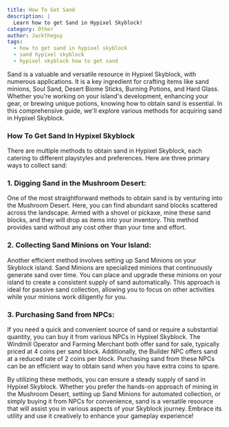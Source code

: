 ```yaml {metadata}
title: How To Get Sand
description: |
  Learn how to get Sand in Hypixel Skyblock!
category: Other
author: Jacktheguy
tags:
  - how to get sand in hypixel skyblock
  - sand hypixel skyblock
  - hypixel skyblock how to get sand
```

Sand is a valuable and versatile resource in Hypixel Skyblock, with numerous applications. It is a key ingredient for crafting items like sand minions, Soul Sand, Desert Biome Sticks, Burning Potions, and Hard Glass. Whether you're working on your island's development, enhancing your gear, or brewing unique potions, knowing how to obtain sand is essential. In this comprehensive guide, we'll explore various methods for acquiring sand in Hypixel Skyblock.

### How To Get Sand In Hypixel Skyblock

There are multiple methods to obtain sand in Hypixel Skyblock, each catering to different playstyles and preferences. Here are three primary ways to collect sand:

### 1. Digging Sand in the Mushroom Desert:

One of the most straightforward methods to obtain sand is by venturing into the Mushroom Desert. Here, you can find abundant sand blocks scattered across the landscape. Armed with a shovel or pickaxe, mine these sand blocks, and they will drop as items into your inventory. This method provides sand without any cost other than your time and effort.

### 2. Collecting Sand Minions on Your Island:

Another efficient method involves setting up Sand Minions on your Skyblock island. Sand Minions are specialized minions that continuously generate sand over time. You can place and upgrade these minions on your island to create a consistent supply of sand automatically. This approach is ideal for passive sand collection, allowing you to focus on other activities while your minions work diligently for you.

### 3. Purchasing Sand from NPCs:

If you need a quick and convenient source of sand or require a substantial quantity, you can buy it from various NPCs in Hypixel Skyblock. The Windmill Operator and Farming Merchant both offer sand for sale, typically priced at 4 coins per sand block. Additionally, the Builder NPC offers sand at a reduced rate of 2 coins per block. Purchasing sand from these NPCs can be an efficient way to obtain sand when you have extra coins to spare.

By utilizing these methods, you can ensure a steady supply of sand in Hypixel Skyblock. Whether you prefer the hands-on approach of mining in the Mushroom Desert, setting up Sand Minions for automated collection, or simply buying it from NPCs for convenience, sand is a versatile resource that will assist you in various aspects of your Skyblock journey. Embrace its utility and use it creatively to enhance your gameplay experience!
